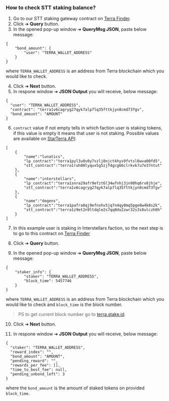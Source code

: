 ### How to check STT staking balance?
1. Go to our STT staking gateway contract on [Terra Finder](https://finder.terra.money/columbus-4/address/terra1t3sfxw28fl3ptnpnxtm30zruxma2utqvxlh794).
2. Click ➔ **Query** button.
3. In the opened pop-up window ➔ **QueryMsg JSON**, paste below message:

```
{
    "bond_amount": {
        "user": "TERRA_WALLET_ADDRESS"
    }
}
```

where `TERRA_WALLET_ADDRESS` is an address from Terra blockchain which you would like to check.

4. Click ➔ **Next** button.
5. In respone window ➔ **JSON Output** you will receive, below message:

```
{
  "user": "TERRA_WALLET_ADDRESS",
  "contract": "terra1v6cagryg27qyk7alp7lq35fttkjyn8cmd73fgv",
  "bond_amount": "AMOUNT"
}
```

6. `contract` value if not empty tells in which faction user is staking tokens, if this value is empty it means that user is not staking. Possible values are available on [StarTerra API](https://api.starterra.io/factions):

```
[
    {
        "name":"lunatics",
        "lp_contract":"terra1pyl3u0v0y7szlj8njctkhys9fvtsl6wva00fd5",
        "stt_contract":"terra1ruh00lyqux5g5zjf4gcg66clrkvk7u7e37ntut"
    },
    {
        "name":"interstellars",
        "lp_contract":"terra1snra29afr9efzt6l34wfnhj3jn90hq6rx8jhje",
        "stt_contract":"terra1v6cagryg27qyk7alp7lq35fttkjyn8cmd73fgv"
    },
    {
        "name":"degens",
        "lp_contract":"terra1pafra8qj9efnxhv5jq7n4qy0mq5pge8w4k8s2k",
        "stt_contract":"terra1z9et2n9ltdqle2s7qq0du2zwr32s3s8ulczh0h"
    }
]
```

7. In this example user is staking in Interstellars faction, so the next step is to go to this contract on [Terra Finder](https://finder.terra.money/columbus-4/address/terra1v6cagryg27qyk7alp7lq35fttkjyn8cmd73fgv)

8. Click ➔ **Query** button.

9. In the opened pop-up window ➔ **QueryMsg JSON**, paste below message:

```
{
    "staker_info": {
        "staker": "TERRA_WALLET_ADDRESS",
        "block_time": 5457746
    }
}
```

where `TERRA_WALLET_ADDRESS` is an address from Terra blockchain which you would like to check and `block_time` is the block number.

> PS to get current block number go to [terra.stake.id](https://terra.stake.id/#/).

10. Click ➔ **Next** button.

11. In respone window ➔ **JSON Output** you will receive, below message:

```
{
  "staker": "TERRA_WALLET_ADDRESS",
  "reward_index": "",
  "bond_amount": "AMOUNT",
  "pending_reward": "",
  "rewards_per_fee": [],
  "time_to_best_fee": null,
  "pending_unbond_left": 3
}
```

where the `bond_amount` is the amount of staked tokens on provided `block_time`.